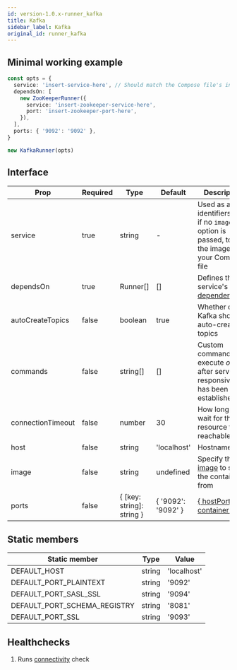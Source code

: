 ```yaml
---
id: version-1.0.x-runner_kafka
title: Kafka
sidebar_label: Kafka
original_id: runner_kafka
---
```


## Minimal working example

```TypeScript
const opts = {
  service: 'insert-service-here', // Should match the Compose file's intended service
  dependsOn: [
    new ZooKeeperRunner({
      service: 'insert-zookeeper-service-here',
      port: 'insert-zookeeper-port-here',
    }),
  ],
  ports: { '9092': '9092' },
}

new KafkaRunner(opts)
```

## Interface

| Prop              | Required | Type                      | Default            | Description                                                                                          |
| ----------------- | -------- | ------------------------- | ------------------ | ---------------------------------------------------------------------------------------------------- |
| service           | true     | string                    | -                  | Used as an identifiers and, if no `image` option is passed, to find the image from your Compose file |
| dependsOn         | true     | Runner[]                  | []                 | Defines the service's [dependencies](https://docs.docker.com/compose/compose-file/#depends_on)       |
| autoCreateTopics  | false    | boolean                   | true               | Whether or not Kafka should auto-create topics                                                       |
| commands          | false    | string[]                  | []                 | Custom commands that execute _once_ after service responsiveness has been established                |
| connectionTimeout | false    | number                    | 30                 | How long to wait for the resource to be reachable                                                    |
| host              | false    | string                    | 'localhost'        | Hostname                                                                                             |
| image             | false    | string                    | undefined          | Specify the [image](https://docs.docker.com/compose/compose-file/#image) to start the container from |
| ports             | false    | { [key: string]: string } | { '9092': '9092' } | [{ hostPort: containerPort }](https://docs.docker.com/compose/compose-file/#short-syntax-1)          |

## Static members

| Static member                | Type   | Value       |
| ---------------------------- | ------ | ----------- |
| DEFAULT_HOST                 | string | 'localhost' |
| DEFAULT_PORT_PLAINTEXT       | string | '9092'      |
| DEFAULT_PORT_SASL_SSL        | string | '9094'      |
| DEFAULT_PORT_SCHEMA_REGISTRY | string | '8081'      |
| DEFAULT_PORT_SSL             | string | '9093'      |

## Healthchecks

1. Runs [connectivity](connectivity) check
